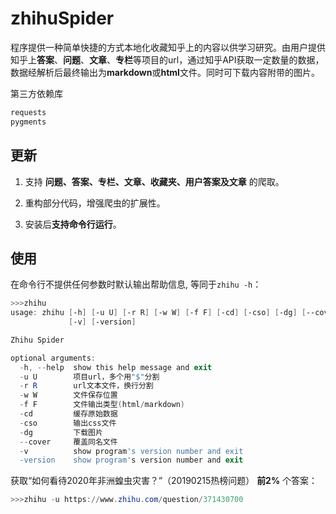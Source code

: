 # zhihuSpider

程序提供一种简单快捷的方式本地化收藏知乎上的内容以供学习研究。由用户提供知乎上**答案**、**问题**、**文章**、**专栏**等项目的url，通过知乎API获取一定数量的数据，数据经解析后最终输出为**markdown**或**html**文件。同时可下载内容附带的图片。

第三方依赖库

```python
requests
pygments
```

## 更新

1. 支持 **问题、答案、专栏、文章、收藏夹、用户答案及文章** 的爬取。

2. 重构部分代码，增强爬虫的扩展性。

3. 安装后**支持命令行运行**。

## 使用

在命令行不提供任何参数时默认输出帮助信息, 等同于`zhihu -h`：
```powershell
>>>zhihu
usage: zhihu [-h] [-u U] [-r R] [-w W] [-f F] [-cd] [-cso] [-dg] [--cover]
             [-v] [-version]

Zhihu Spider

optional arguments:
  -h, --help  show this help message and exit
  -u U        项目url，多个用"$"分割
  -r R        url文本文件，换行分割
  -w W        文件保存位置
  -f F        文件输出类型(html/markdown)
  -cd         缓存原始数据
  -cso        输出css文件
  -dg         下载图片
  --cover     覆盖同名文件
  -v          show program's version number and exit
  -version    show program's version number and exit
```

获取“如何看待2020年非洲蝗虫灾害？”（20190215热榜问题） **前2%** 个答案：
```powershell
>>>zhihu -u https://www.zhihu.com/question/371430700
```